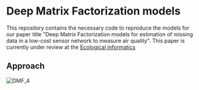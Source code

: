 # Deep Matrix Factorization models

This repository contains the necessary code to reproduce the models for our paper title "Deep Matrix Factorization models for estimation of missing data in a low-cost sensor network to measure air quality". This paper is currently under review at the [Ecological informatics](https://www.sciencedirect.com/journal/ecological-informatics)

## Approach

![DMF_4](/Imagenes/DMF_4.svg)

